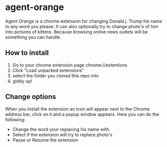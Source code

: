 # agent-orange

Agent Orange is a chrome extension for changing Donald j. Trump his name to any word you please. It can also optionally try to change photo's of him into pictures of kittens. Because browsing online news outlets will be something you can handle.


## How to install

1. Go to your chrome extension page chrome://extentions
2. Click "Load unpacked extensions"
3. select the folder you cloned this repo into
4. giddy up!

## Change options
When you install the extension an icon will appear next to the Chrome address bar, click on it and a popup window appears.
Here you can do the following:
- Change the word your replacing his name with.
- Select if the extension will try to replace photo's
- Pause or Resume the extension
